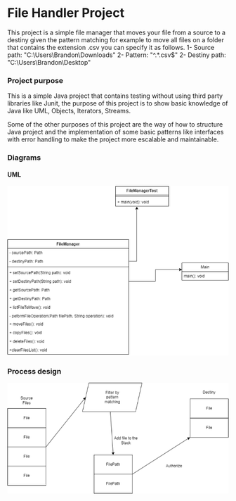 # File Handler Project

This project is a simple file manager that moves your file from a source to a destiny given the pattern matching for example to move all files on a folder that contains the extension .csv you can specify it as follows. 
1- Source path: "C:\\Users\\Brandon\Downloads"
2- Pattern: "^.*\.csv$"
2- Destiny path:  "C:\\Users\\Brandon\Desktop"


### Project purpose
This is a simple Java project that contains testing without using third party libraries like Junit, the purpose of this project is to show basic knowledge of Java like UML, Objects, Iterators, Streams.

Some of the other purposes of this project are the way of how to structure Java project and the implementation of some basic patterns like interfaces with error handling to make the project more escalable and maintainable.



### Diagrams

#### UML

![alt text](Images/UMLFileHandlerApp.drawio.png)

### Process design
![alt text](Images/ProcesFileHandlerApp.drawio.png)
